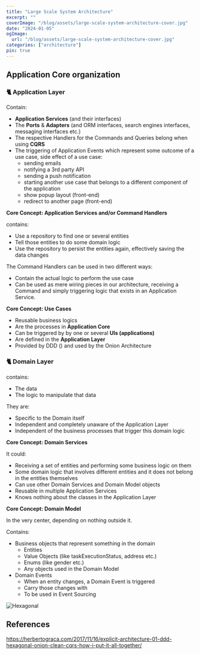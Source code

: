 ```yaml
---
title: "Large Scale System Architecture"
excerpt: ""
coverImage: "/blog/assets/large-scale-system-architecture-cover.jpg"
date: "2024-01-05"
ogImage:
  url: "/blog/assets/large-scale-system-architecture-cover.jpg"
categories: ["architecture"]
pin: true
---
```


## Application Core organization

### :cat2: Application Layer

Contain:

- **Application Services** (and their interfaces)
- The **Ports** & **Adapters** (and ORM interfaces, search engines interfaces, messaging interfaces etc.)
- The respective Handlers for the Commands and Queries belong when using **CQRS**
- The triggering of Application Events which represent some outcome of a use case, side effect of a use case:
  - sending emails
  - notifying a 3rd party API
  - sending a push notification
  - starting another use case that belongs to a different component of the application
  - show popup layout (front-end)
  - redirect to another page (front-end)

**Core Concept: Application Services and/or Command Handlers**

contains:

- Use a repository to find one or several entities
- Tell those entities to do some domain logic
- Use the repository to persist the entities again, effectively saving the data changes

The Command Handlers can be used in two different ways:

- Contain the actual logic to perform the use case
- Can be used as mere wiring pieces in our architecture, receiving a Command and simply triggering logic that exists in an Application Service.

**Core Concept: Use Cases**

- Reusable business logics
- Are the processes in **Application Core**
- Can be triggered by by one or several **UIs (applications)**
- Are defined in the **Application Layer**
- Provided by DDD () and used by the Onion Architecture

### :cat2: Domain Layer

contains:

- The data
- The logic to manipulate that data

They are:

- Specific to the Domain itself
- Independent and completely unaware of the Application Layer
- Independent of the business processes that trigger this domain logic

**Core Concept: Domain Services**

It could: 

- Receiving a set of entities and performing some business logic on them
- Some domain logic that involves different entities and it does not belong in the entities themselves
- Can use other Domain Services and Domain Model objects
- Reusable in multiple Application Services
- Knows nothing about the classes in the Application Layer

**Core Concept: Domain Model**

In the very center, depending on nothing outside it.

Contains:

- Business objects that represent something in the domain
  - Entities
  - Value Objects (like taskExecutionStatus, address etc.)
  - Enums (like gender etc.)
  - Any objects used in the Domain Model
- Domain Events
  - When an entity changes, a Domain Event is triggered
  - Carry those changes with
  - To be used in Event Sourcing

![Hexagonal](/blog/assets/architecture/hex-pie.jpg)

## References

https://herbertograca.com/2017/11/16/explicit-architecture-01-ddd-hexagonal-onion-clean-cqrs-how-i-put-it-all-together/

